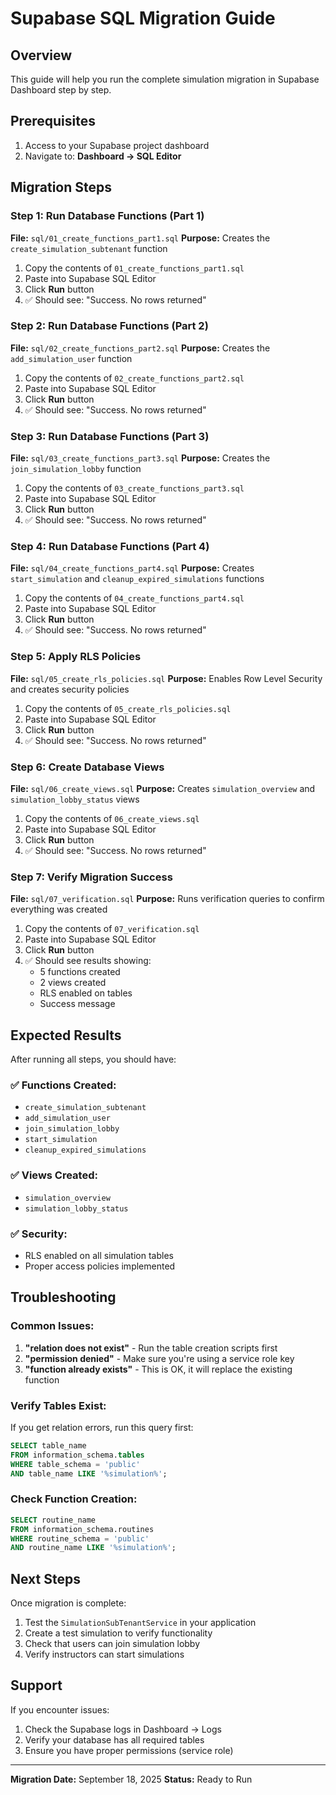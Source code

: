# Supabase SQL Migration Guide

## Overview
This guide will help you run the complete simulation migration in Supabase Dashboard step by step.

## Prerequisites
1. Access to your Supabase project dashboard
2. Navigate to: **Dashboard → SQL Editor**

## Migration Steps

### Step 1: Run Database Functions (Part 1)
**File:** `sql/01_create_functions_part1.sql`
**Purpose:** Creates the `create_simulation_subtenant` function

1. Copy the contents of `01_create_functions_part1.sql`
2. Paste into Supabase SQL Editor
3. Click **Run** button
4. ✅ Should see: "Success. No rows returned"

### Step 2: Run Database Functions (Part 2)
**File:** `sql/02_create_functions_part2.sql`
**Purpose:** Creates the `add_simulation_user` function

1. Copy the contents of `02_create_functions_part2.sql`
2. Paste into Supabase SQL Editor
3. Click **Run** button
4. ✅ Should see: "Success. No rows returned"

### Step 3: Run Database Functions (Part 3)
**File:** `sql/03_create_functions_part3.sql`
**Purpose:** Creates the `join_simulation_lobby` function

1. Copy the contents of `03_create_functions_part3.sql`
2. Paste into Supabase SQL Editor
3. Click **Run** button
4. ✅ Should see: "Success. No rows returned"

### Step 4: Run Database Functions (Part 4)
**File:** `sql/04_create_functions_part4.sql`
**Purpose:** Creates `start_simulation` and `cleanup_expired_simulations` functions

1. Copy the contents of `04_create_functions_part4.sql`
2. Paste into Supabase SQL Editor
3. Click **Run** button
4. ✅ Should see: "Success. No rows returned"

### Step 5: Apply RLS Policies
**File:** `sql/05_create_rls_policies.sql`
**Purpose:** Enables Row Level Security and creates security policies

1. Copy the contents of `05_create_rls_policies.sql`
2. Paste into Supabase SQL Editor
3. Click **Run** button
4. ✅ Should see: "Success. No rows returned"

### Step 6: Create Database Views
**File:** `sql/06_create_views.sql`
**Purpose:** Creates `simulation_overview` and `simulation_lobby_status` views

1. Copy the contents of `06_create_views.sql`
2. Paste into Supabase SQL Editor
3. Click **Run** button
4. ✅ Should see: "Success. No rows returned"

### Step 7: Verify Migration Success
**File:** `sql/07_verification.sql`
**Purpose:** Runs verification queries to confirm everything was created

1. Copy the contents of `07_verification.sql`
2. Paste into Supabase SQL Editor
3. Click **Run** button
4. ✅ Should see results showing:
   - 5 functions created
   - 2 views created
   - RLS enabled on tables
   - Success message

## Expected Results

After running all steps, you should have:

### ✅ Functions Created:
- `create_simulation_subtenant`
- `add_simulation_user`
- `join_simulation_lobby`
- `start_simulation`
- `cleanup_expired_simulations`

### ✅ Views Created:
- `simulation_overview`
- `simulation_lobby_status`

### ✅ Security:
- RLS enabled on all simulation tables
- Proper access policies implemented

## Troubleshooting

### Common Issues:

1. **"relation does not exist"** - Run the table creation scripts first
2. **"permission denied"** - Make sure you're using a service role key
3. **"function already exists"** - This is OK, it will replace the existing function

### Verify Tables Exist:
If you get relation errors, run this query first:
```sql
SELECT table_name 
FROM information_schema.tables 
WHERE table_schema = 'public' 
AND table_name LIKE '%simulation%';
```

### Check Function Creation:
```sql
SELECT routine_name 
FROM information_schema.routines 
WHERE routine_schema = 'public' 
AND routine_name LIKE '%simulation%';
```

## Next Steps

Once migration is complete:
1. Test the `SimulationSubTenantService` in your application
2. Create a test simulation to verify functionality
3. Check that users can join simulation lobby
4. Verify instructors can start simulations

## Support

If you encounter issues:
1. Check the Supabase logs in Dashboard → Logs
2. Verify your database has all required tables
3. Ensure you have proper permissions (service role)

---
**Migration Date:** September 18, 2025
**Status:** Ready to Run